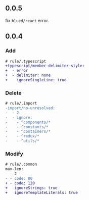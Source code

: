 ## 0.0.5

fix `blued/react` error.

## 0.0.4

### Add

```diff
# rule/.typescript
+typescript/member-delimiter-style:
+  - error
+  - delimiter: none
+    ignoreSingleLine: true
```

### Delete

```diff
# rule/.import
-import/no-unresolved:
-  - 2
-  - ignore:
-    - ^components/*
-    - ^constants/*
-    - ^containers/*
-    - ^redux/*
-    - ^utils/*
```

### Modify

```diff
# rule/.common
max-len: 
  - 2  
- - code: 80
+ - code: 120
+   ignoreStrings: true
+   ignoreTemplateLiterals: true
```
